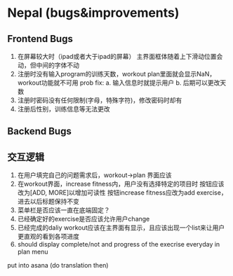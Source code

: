 # Nepal (bugs&improvements)


## Frontend Bugs

1. 在屏幕较大时（ipad或者大于ipad的屏幕）
   主界面框体随着上下滑动位置会动，但中间的字体不动
2. 注册时没有输入program的训练天数，workout plan里面就会显示NaN，workout功能就不可用
   prob fix:
   a. 输入信息时就提示用户
   b. 后期可以更改天数
4. 注册时密码没有任何限制(字母，特殊字符)，修改密码时却有
5. 注册后性别，训练信息等无法更改

## Backend Bugs

## 交互逻辑

1. 在用户填完自己的问题需求后，workout->plan 界面应该
2. 在workout界面，increase fitness内，用户没有选择特定的项目时
   按钮应该改为[ADD, MORE]以增加可读性
   按钮increase fitness应改为add exercise，进去以后标题保持不变
3. 菜单栏是否应该一直在底端固定？
4. 已经确定好的exercise是否应该允许用户change
5. 已经完成的daliy workout应该在主界面有显示，且应该出现一个list来让用户更直观的看到各项进度
6. should display complete/not and progress of the execrise everyday in plan menu

put into asana (do translation then)
